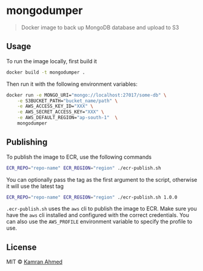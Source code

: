 # mongodumper
> Docker image to back up MongoDB database and upload to S3

## Usage

To run the image locally, first build it

```bash
docker build -t mongodumper .
```

Then run it with the following environment variables:

```bash
docker run -e MONGO_URI="mongo://localhost:27017/some-db" \
    -e S3BUCKET_PATH="bucket_name/path" \
    -e AWS_ACCESS_KEY_ID="XXX" \
    -e AWS_SECRET_ACCESS_KEY="XXX" \
    -e AWS_DEFAULT_REGION="ap-south-1"  \
    mongodumper
```

## Publishing

To publish the image to ECR, use the following commands

```bash
ECR_REPO="repo-name" ECR_REGION="region" ./ecr-publish.sh
```

You can optionally pass the tag as the first argument to the script, otherwise it will use the latest tag

```bash
ECR_REPO="repo-name" ECR_REGION="region" ./ecr-publish.sh 1.0.0
```

`.ecr-publish.sh` uses the `aws` cli to publish the image to ECR. Make sure you have the `aws` cli installed and
configured with the correct credentials. You can also use the `AWS_PROFILE` environment variable to specify the profile
to use.

## License

MIT © [Kamran Ahmed](https://twitter.com/kamrify)